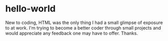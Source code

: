 # hello-world
New to coding, HTML was the only thing I had a small glimpse of exposure to at work. I'm trying to become a better coder through small projects and would appreciate any feedback one may have to offer. Thanks. 
